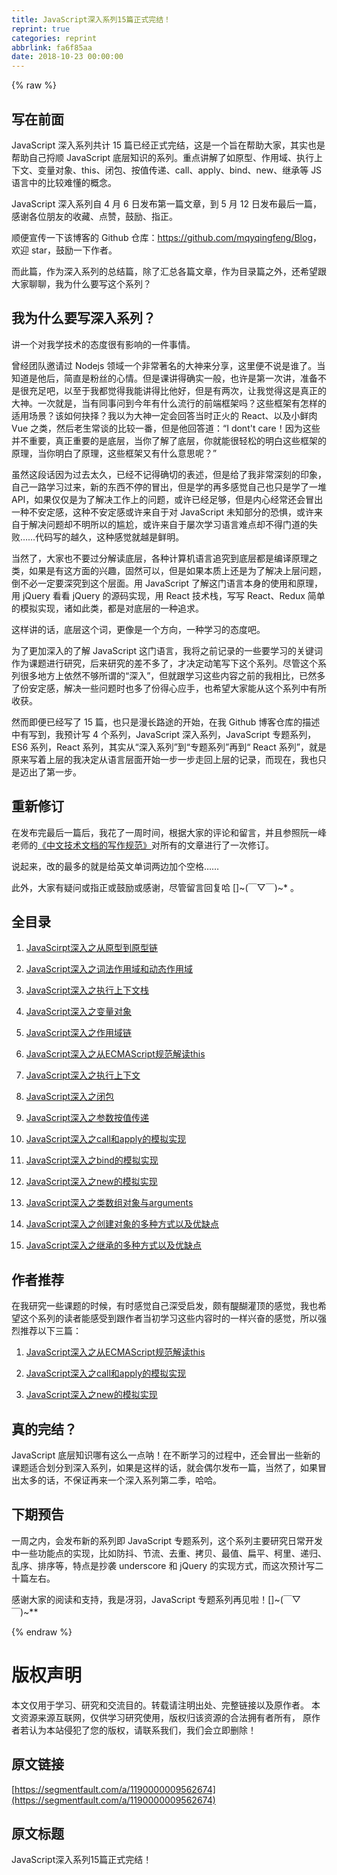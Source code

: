 ```yaml
---
title: JavaScript深入系列15篇正式完结！
reprint: true
categories: reprint
abbrlink: fa6f85aa
date: 2018-10-23 00:00:00
---
```


{% raw %}

                    
<h2 id="articleHeader0">写在前面</h2>
<p>JavaScript 深入系列共计 15 篇已经正式完结，这是一个旨在帮助大家，其实也是帮助自己捋顺 JavaScript 底层知识的系列。重点讲解了如原型、作用域、执行上下文、变量对象、this、闭包、按值传递、call、apply、bind、new、继承等 JS 语言中的比较难懂的概念。</p>
<p>JavaScript 深入系列自 4 月 6 日发布第一篇文章，到 5 月 12 日发布最后一篇，感谢各位朋友的收藏、点赞，鼓励、指正。</p>
<p>顺便宣传一下该博客的 Github 仓库：<a href="https://github.com/mqyqingfeng/Blog" rel="nofollow noreferrer" target="_blank">https://github.com/mqyqingfeng/Blog</a>，欢迎 star，鼓励一下作者。</p>
<p>而此篇，作为深入系列的总结篇，除了汇总各篇文章，作为目录篇之外，还希望跟大家聊聊，我为什么要写这个系列？</p>
<h2 id="articleHeader1">我为什么要写深入系列？</h2>
<p>讲一个对我学技术的态度很有影响的一件事情。</p>
<p>曾经团队邀请过 Nodejs 领域一个非常著名的大神来分享，这里便不说是谁了。当知道是他后，简直是粉丝的心情。但是课讲得确实一般，也许是第一次讲，准备不是很充足吧，以至于我都觉得我能讲得比他好，但是有两次，让我觉得这是真正的大神。一次就是，当有同事问到今年有什么流行的前端框架吗？这些框架有怎样的适用场景？该如何抉择？我以为大神一定会回答当时正火的 React、以及小鲜肉 Vue 之类，然后老生常谈的比较一番，但是他回答道：“I dont't care！因为这些并不重要，真正重要的是底层，当你了解了底层，你就能很轻松的明白这些框架的原理，当你明白了原理，这些框架又有什么意思呢？”</p>
<p>虽然这段话因为过去太久，已经不记得确切的表述，但是给了我非常深刻的印象，自己一路学习过来，新的东西不停的冒出，但是学的再多感觉自己也只是学了一堆 API，如果仅仅是为了解决工作上的问题，或许已经足够，但是内心经常还会冒出一种不安定感，这种不安定感或许来自于对 JavaScript 未知部分的恐惧，或许来自于解决问题却不明所以的尴尬，或许来自于屡次学习语言难点却不得门道的失败……代码写的越久，这种感觉就越是鲜明。</p>
<p>当然了，大家也不要过分解读底层，各种计算机语言追究到底层都是编译原理之类，如果是有这方面的兴趣，固然可以，但是如果本质上还是为了解决上层问题，倒不必一定要深究到这个层面。用 JavaScript 了解这门语言本身的使用和原理，用 jQuery 看看 jQuery 的源码实现，用 React 技术栈，写写 React、Redux 简单的模拟实现，诸如此类，都是对底层的一种追求。</p>
<p>这样讲的话，底层这个词，更像是一个方向，一种学习的态度吧。</p>
<p>为了更加深入的了解 JavaScript 这门语言，我将之前记录的一些要学习的关键词作为课题进行研究，后来研究的差不多了，才决定动笔写下这个系列。尽管这个系列很多地方上依然不够所谓的“深入”，但就跟学习这些内容之前的我相比，已然多了份安定感，解决一些问题时也多了份得心应手，也希望大家能从这个系列中有所收获。</p>
<p>然而即便已经写了 15 篇，也只是漫长路途的开始，在我 Github 博客仓库的描述中有写到，我预计写 4 个系列，JavaScript 深入系列，JavaScript 专题系列，ES6 系列，React 系列，其实从“深入系列”到“专题系列”再到“ React 系列”，就是原来写着上层的我决定从语言层面开始一步一步走回上层的记录，而现在，我也只是迈出了第一步。</p>
<h2 id="articleHeader2">重新修订</h2>
<p>在发布完最后一篇后，我花了一周时间，根据大家的评论和留言，并且参照阮一峰老师的<a href="https://github.com/ruanyf/document-style-guide" rel="nofollow noreferrer" target="_blank">《中文技术文档的写作规范》</a>对所有的文章进行了一次修订。</p>
<p>说起来，改的最多的就是给英文单词两边加个空格……</p>
<p>此外，大家有疑问或指正或鼓励或感谢，尽管留言回复哈 []~(￣▽￣)~* 。</p>
<h2 id="articleHeader3">全目录</h2>
<ol>
<li><p><a href="https://segmentfault.com/a/1190000008959943">JavaScirpt深入之从原型到原型链</a></p></li>
<li><p><a href="https://segmentfault.com/a/1190000008972987" target="_blank">JavaScript深入之词法作用域和动态作用域</a></p></li>
<li><p><a href="https://segmentfault.com/a/1190000009006005">JavaScript深入之执行上下文栈</a></p></li>
<li><p><a href="https://segmentfault.com/a/1190000009018898" target="_blank">JavaScript深入之变量对象</a></p></li>
<li><p><a href="https://segmentfault.com/a/1190000009035308">JavaScript深入之作用域链</a></p></li>
<li><p><a href="https://segmentfault.com/a/1190000009048715" target="_blank">JavaScript深入之从ECMAScript规范解读this</a></p></li>
<li><p><a href="https://segmentfault.com/a/1190000009063218">JavaScript深入之执行上下文</a></p></li>
<li><p><a href="https://segmentfault.com/a/1190000009215716" target="_blank">JavaScript深入之闭包</a></p></li>
<li><p><a href="https://segmentfault.com/a/1190000009229025">JavaScript深入之参数按值传递</a></p></li>
<li><p><a href="https://segmentfault.com/a/1190000009257663" target="_blank">JavaScript深入之call和apply的模拟实现</a></p></li>
<li><p><a href="https://segmentfault.com/a/1190000009271416">JavaScript深入之bind的模拟实现</a></p></li>
<li><p><a href="https://segmentfault.com/a/1190000009286643" target="_blank">JavaScript深入之new的模拟实现</a></p></li>
<li><p><a href="https://segmentfault.com/a/1190000009328344">JavaScript深入之类数组对象与arguments</a></p></li>
<li><p><a href="https://segmentfault.com/a/1190000009359984" target="_blank">JavaScript深入之创建对象的多种方式以及优缺点</a></p></li>
<li><p><a href="https://segmentfault.com/a/1190000009389979">JavaScript深入之继承的多种方式以及优缺点</a></p></li>
</ol>
<h2 id="articleHeader4">作者推荐</h2>
<p>在我研究一些课题的时候，有时感觉自己深受启发，颇有醍醐灌顶的感觉，我也希望这个系列的读者能感受到跟作者当初学习这些内容时的一样兴奋的感觉，所以强烈推荐以下三篇：</p>
<ol>
<li><p><a href="https://segmentfault.com/a/1190000009048715" target="_blank">JavaScript深入之从ECMAScript规范解读this</a></p></li>
<li><p><a href="https://segmentfault.com/a/1190000009257663">JavaScript深入之call和apply的模拟实现</a></p></li>
<li><p><a href="https://segmentfault.com/a/1190000009286643" target="_blank">JavaScript深入之new的模拟实现</a></p></li>
</ol>
<h2 id="articleHeader5">真的完结？</h2>
<p>JavaScript 底层知识哪有这么一点呐！在不断学习的过程中，还会冒出一些新的课题适合划分到深入系列，如果是这样的话，就会偶尔发布一篇，当然了，如果冒出太多的话，不保证再来一个深入系列第二季，哈哈。</p>
<h2 id="articleHeader6">下期预告</h2>
<p>一周之内，会发布新的系列即 JavaScript 专题系列，这个系列主要研究日常开发中一些功能点的实现，比如防抖、节流、去重、拷贝、最值、扁平、柯里、递归、乱序、排序等，特点是抄袭 underscore 和 jQuery 的实现方式，而这次预计写二十篇左右。</p>
<p>感谢大家的阅读和支持，我是冴羽，JavaScript 专题系列再见啦！[]~(￣▽￣)~**</p>

                
{% endraw %}

# 版权声明
本文仅用于学习、研究和交流目的。转载请注明出处、完整链接以及原作者。
本文资源来源互联网，仅供学习研究使用，版权归该资源的合法拥有者所有，
原作者若认为本站侵犯了您的版权，请联系我们，我们会立即删除！

## 原文链接
[https://segmentfault.com/a/1190000009562674](https://segmentfault.com/a/1190000009562674)

## 原文标题
JavaScript深入系列15篇正式完结！
